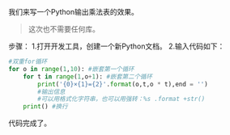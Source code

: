 我们来写一个Python输出乘法表的效果。

> 这次也不需要任何库。

步骤：
1.打开开发工具，创建一个新Python文档。
2.输入代码如下：

```python
#双重for循环
for o in range(1,10): #嵌套第一个循环
	for t in range(1,o+1): #嵌套第二个循环
		print('{0}×{1}={2}'.format(o,t,o * t),end = '')
		#输出信息
		#可以用格式化字符串，也可以用强转：%s .format +str()
	print() #换行
```
代码完成了。

